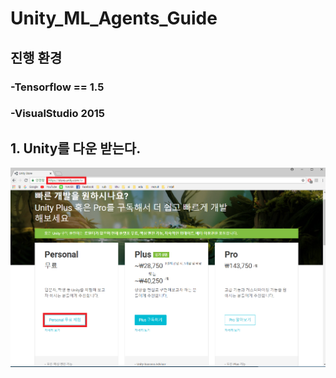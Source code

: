 # Unity_ML_Agents_Guide 

## 진행 환경
### -Tensorflow == 1.5 
### -VisualStudio 2015 

## 1. Unity를 다운 받는다.
![Alt text](/1.unity_download/unity_download.png "unity_download")
